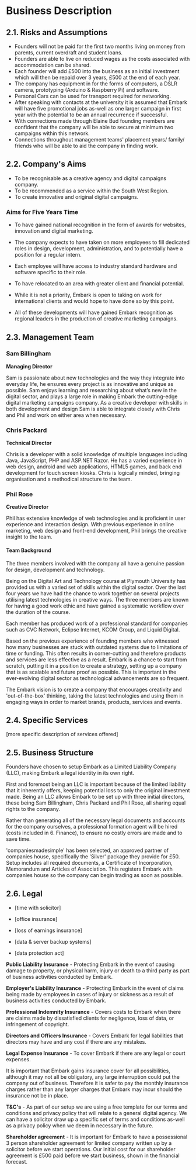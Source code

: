 # Business Description

## 2.1. Risks and Assumptions

- Founders will not be paid for the first two months living on money from parents, current overdraft and student loans.
- Founders are able to live on reduced wages as the costs associated with accommodation can be shared.
- Each founder will add £500 into the business as an initial investment which will then be repaid over 3 years, £500 at the end of each year.
- The company has equipment in for the forms of computers, a DSLR camera, prototyping (Arduino & Raspberry Pi) and software.
- Personal Cars can be used for transport required for networking.
- After speaking with contacts at the university it is assumed that Embark will have five promotional jobs as-well as one larger campaign in first year with the potential to be an annual recurrence if successful.
- With connections made through Elaine Bud founding members are confident that the company will be able to secure at minimum two campaigns within this network.
- Connections throughout management teams' placement years/ family/ friends who will be able to aid the company in finding work.

## 2.2. Company's Aims

- To be recognisable as a creative agency and digital campaigns company.
- To be recommended as a service within the South West Region.
- To create innovative and original digital campaigns.


### Aims for Five Years Time

* To have gained national recognition in the form of awards for websites, innovation and digital marketing.

* The company expects to have taken on more employees to fill dedicated roles in design, development, administration, and to potentially have a position for a regular intern.

* Each employee will have access to industry standard hardware and software specific to their role.

* To have relocated to an area with greater client and financial potential.

* While it is not a priority, Embark is open to taking on work for international clients and would hope to have done so by this point.

* All of these developments will have gained Embark recognition as regional leaders in the production of creative marketing campaigns.

## 2.3. Management Team

### Sam Billingham

**Managing Director**

Sam is passionate about new technologies and the way they integrate into everyday life, he ensures every project is as innovative and unique as possible. Sam enjoys learning and researching about what’s new in the digital sector, and plays a large role in making Embark the cutting-edge digital marketing campaigns company. As a creative developer with skills in both development and design Sam is able to integrate closely with Chris and Phil and work on either area when necessary. 

### Chris Packard

**Technical Director**

Chris is a developer with a solid knowledge of multiple languages including Java, JavaScript, PHP and ASP.NET Razor. He has a varied experience in web design, android and web applications, HTML5 games, and back end development for touch screen kiosks. Chris is logically minded, bringing organisation and a methodical structure to the team.

### Phil Rose

**Creative Director**

Phil has extensive knowledge of web technologies and is proficient in user experience and interaction design.  With previous experience in online marketing, web design and front-end development, Phil brings the creative insight to the team.

#### Team Background

The three members involved with the company all have a genuine passion for design, development and technology.  

Being on the Digital Art and Technology course at Plymouth University has provided us with a varied set of skills within the digital sector. Over the last four years we have had the chance to work together on several projects utilising latest technologies in creative ways. The three members are known for having a good work ethic and have gained a systematic workflow over the duration of the course.

Each member has produced work of a professional standard for companies such as CVC Network, Eclipse Internet, KCOM Group, and Liquid Digital.

Based on the previous experience of founding members who witnessed how many businesses are stuck with outdated systems due to limitations of time or funding. This often results in corner-cutting and therefore products and services are less effective as a result. Embark is a chance to start from scratch, putting it in a position to create a strategy, setting up a company that is as scalable and future proof as possible.  This is important in the ever-evolving digital sector as technological advancements are so frequent.

The Embark vision is to create a company that encourages creativity and 'out-of-the-box' thinking, taking the latest technologies and using them in engaging ways in order to market brands, products, services and events.

## 2.4. Specific Services

[more specific description of services offered]

## 2.5. Business Structure

Founders have chosen to setup Embark as a Limited Liability Company (LLC), making Embark a legal identity in its own right.

First and foremost being an LLC is important because of the limited liability that it inherently offers, keeping potential loss to only the original investment made.  Being an LLC allows Embark to be set up with three initial directors, these being Sam Billingham, Chris Packard and Phil Rose, all sharing equal rights to the company.

Rather than generating all of the necessary legal documents and accounts for the company ourselves, a professional formation agent will be hired (costs included in 6. Finance), to ensure no costly errors are made and to save time.

'companiesmadesimple' has been selected, an approved partner of companies house, specifically the 'Silver' package they provide for £50.  Setup includes all required documents, a Certificate of Incorporation, Memorandum and Articles of Association.  This registers Embark with companies house so the company can begin trading as soon as possible.

## 2.6. Legal

- [time with solicitor]

- [office insurance]

- [loss of earnings insurance]

- [data & server backup systems]

- [data protection act]

**Public Liability Insurance** - Protecting Embark in the event of causing damage to property, or physical harm, injury or death to a third party as part of business activities conducted by Embark.

**Employer's Liability Insurance** - Protecting Embark in the event of claims being made by employees in cases of injury or sickness as a result of business activities conducted by Embark.

**Professional Indemnity Insurance** - Covers costs to Embark when there are claims made by dissatisfied clients for negligence, loss of data, or infringement of copyright.

**Directors and Officers Insurance** - Covers Embark for legal liabilities that directors may have and any cost if there are any mistakes.

**Legal Expense Insurance** - To cover Embark if there are any legal or court expenses.

It is important that Embark gains insurance cover for all possibilities, although it may not all be obligatory, any large interruption could put the company out of business. Therefore it is safer to pay the monthly insurance charges rather than any larger charges that Embark may incur should the insurance not be in place.

**T&C's** - As part of our setup we are using a free template for our terms and conditions and privacy policy that will relate to a general digital agency. We can have a solicitor draw up a specific set of terms and conditions as-well as a privacy policy when we deem in necessary in the future.

**Shareholder agreement** - It is important for Embark to have a possessional 3 person shareholder agreement for limited company written up by a solicitor before we start operations. Our initial cost for our shareholder agreement is £500 paid before we start business, shown in the financial forecast.


